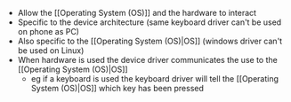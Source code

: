 - Allow the [[Operating System (OS)]] and the hardware to interact
- Specific to the device architecture (same keyboard driver can't be used on phone as PC)
- Also specific to the [[Operating System (OS)|OS]] (windows driver can't be used on Linux)
- When hardware is used the device driver communicates the use to the [[Operating System (OS)|OS]]
	- eg if a keyboard is used the keyboard driver will tell the [[Operating System (OS)|OS]] which key has been pressed